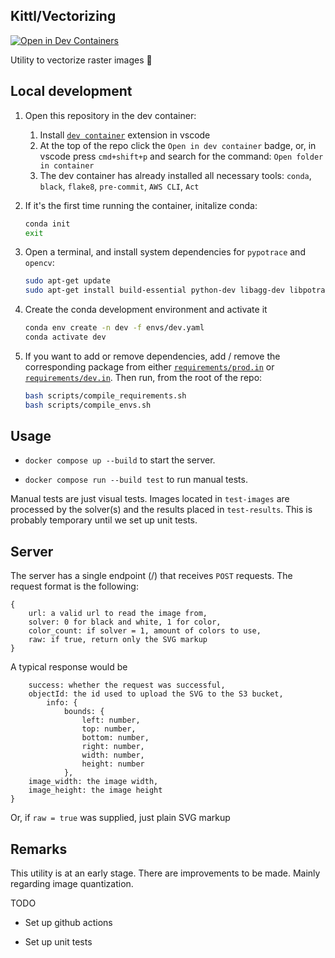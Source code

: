 ## Kittl/Vectorizing

[![Open in Dev Containers](https://img.shields.io/static/v1?label=Dev%20Containers&message=Open&color=blue&logo=visualstudiocode)](https://vscode.dev/redirect?url=vscode://ms-vscode-remote.remote-containers/cloneInVolume?url=https://github.com/Kittl/vectorizing)

Utility to vectorize raster images :rocket:

## Local development

1. Open this repository in the dev container:
	1. Install [`dev container`](https://marketplace.visualstudio.com/items?itemName=ms-vscode-remote.remote-containers) extension in vscode
	2. At the top of the repo click the `Open in dev container` badge, or, in vscode press `cmd+shift+p` and search for the command: `Open folder in container`
	3. The dev container has already installed all necessary tools: `conda`, `black`, `flake8`, `pre-commit`, `AWS CLI`, `Act`

2. If it's the first time running the container, initalize conda:

	```bash
	conda init
	exit
	```

3. Open a terminal, and install system dependencies for `pypotrace` and `opencv`:

	```bash
	sudo apt-get update
	sudo apt-get install build-essential python-dev libagg-dev libpotrace-dev pkg-config ffmpeg libsm6 libxext6
	```

4. Create the conda development environment and activate it

	```bash
	conda env create -n dev -f envs/dev.yaml
	conda activate dev
	```

5. If you want to add or remove dependencies, add / remove the corresponding package from either [`requirements/prod.in`](requirements/prod.in) or [`requirements/dev.in`](requirements/dev.in). Then run, from the root of the repo:

	```bash
	bash scripts/compile_requirements.sh
	bash scripts/compile_envs.sh
	```

## Usage

-  `docker compose up --build` to start the server.

-  `docker compose run --build test` to run manual tests.

Manual tests are just visual tests. Images located in `test-images` are processed by the solver(s) and the results placed in `test-results`. This is probably temporary until we set up unit tests.

## Server

The server has a single endpoint (/) that receives `POST` requests.
The request format is the following:

```
{
	url: a valid url to read the image from,
	solver: 0 for black and white, 1 for color,
	color_count: if solver = 1, amount of colors to use,
	raw: if true, return only the SVG markup
}
```

A typical response would be

```
	success: whether the request was successful,
	objectId: the id used to upload the SVG to the S3 bucket,
		info: {
			bounds: {
				left: number,
				top: number,
				bottom: number,
				right: number,
				width: number,
				height: number
			},
	image_width: the image width,
	image_height: the image height
}
```

Or, if `raw = true` was supplied, just plain SVG markup

## Remarks
This utility is at an early stage. There are improvements to be made. Mainly regarding image quantization.

TODO

- Set up github actions

- Set up unit tests